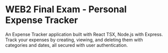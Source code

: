 # WEB2 Final Exam - Personal Expense Tracker

An Expense Tracker application built with React TSX, Node.js with Express.
Track your expenses by creating, viewing, and deleting them with categories and dates, all secured with user
authentication.